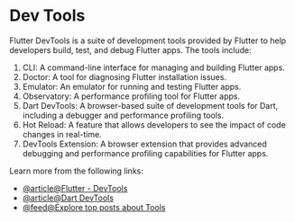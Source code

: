 # Dev Tools

Flutter DevTools is a suite of development tools provided by Flutter to help developers build, test, and debug Flutter apps. The tools include:

1. CLI: A command-line interface for managing and building Flutter apps.
2. Doctor: A tool for diagnosing Flutter installation issues.
3. Emulator: An emulator for running and testing Flutter apps.
4. Observatory: A performance profiling tool for Flutter apps.
5. Dart DevTools: A browser-based suite of development tools for Dart, including a debugger and performance profiling tools.
6. Hot Reload: A feature that allows developers to see the impact of code changes in real-time.
7. DevTools Extension: A browser extension that provides advanced debugging and performance profiling capabilities for Flutter apps.

Learn more from the following links:

- [@article@Flutter - DevTools](https://docs.flutter.dev/development/tools/devtools/overview)
- [@article@Dart DevTools](https://dart.dev/tools/dart-devtools)
- [@feed@Explore top posts about Tools](https://app.daily.dev/tags/tools?ref=roadmapsh)
